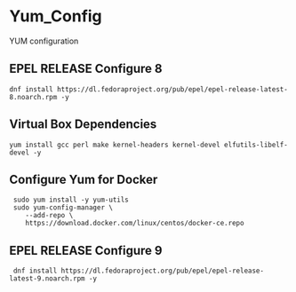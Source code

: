 # Yum_Config
YUM configuration

## EPEL RELEASE Configure 8 
```  
dnf install https://dl.fedoraproject.org/pub/epel/epel-release-latest-8.noarch.rpm -y 
```

## Virtual Box Dependencies 
```  
yum install gcc perl make kernel-headers kernel-devel elfutils-libelf-devel -y 
```
## Configure Yum for Docker  
```  
 sudo yum install -y yum-utils
 sudo yum-config-manager \
    --add-repo \
    https://download.docker.com/linux/centos/docker-ce.repo
```
## EPEL RELEASE Configure 9 
```  
 dnf install https://dl.fedoraproject.org/pub/epel/epel-release-latest-9.noarch.rpm -y
 ```
